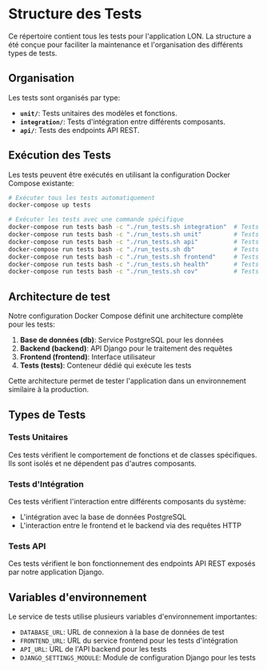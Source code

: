 # Structure des Tests

Ce répertoire contient tous les tests pour l'application LON. La structure a été conçue pour faciliter la maintenance et l'organisation des différents types de tests.

## Organisation

Les tests sont organisés par type:

- **`unit/`**: Tests unitaires des modèles et fonctions.
- **`integration/`**: Tests d'intégration entre différents composants.
- **`api/`**: Tests des endpoints API REST.

## Exécution des Tests

Les tests peuvent être exécutés en utilisant la configuration Docker Compose existante:

```bash
# Exécuter tous les tests automatiquement
docker-compose up tests

# Exécuter les tests avec une commande spécifique
docker-compose run tests bash -c "./run_tests.sh integration"  # Tests d'intégration
docker-compose run tests bash -c "./run_tests.sh unit"         # Tests unitaires
docker-compose run tests bash -c "./run_tests.sh api"          # Tests API
docker-compose run tests bash -c "./run_tests.sh db"           # Tests de base de données
docker-compose run tests bash -c "./run_tests.sh frontend"     # Tests frontend-backend
docker-compose run tests bash -c "./run_tests.sh health"       # Tests health-check
docker-compose run tests bash -c "./run_tests.sh cov"          # Tests avec rapport de couverture
```

## Architecture de test

Notre configuration Docker Compose définit une architecture complète pour les tests:

1. **Base de données (db)**: Service PostgreSQL pour les données
2. **Backend (backend)**: API Django pour le traitement des requêtes
3. **Frontend (frontend)**: Interface utilisateur
4. **Tests (tests)**: Conteneur dédié qui exécute les tests

Cette architecture permet de tester l'application dans un environnement similaire à la production.

## Types de Tests

### Tests Unitaires

Ces tests vérifient le comportement de fonctions et de classes spécifiques. Ils sont isolés et ne dépendent pas d'autres composants.

### Tests d'Intégration

Ces tests vérifient l'interaction entre différents composants du système:

- L'intégration avec la base de données PostgreSQL
- L'interaction entre le frontend et le backend via des requêtes HTTP

### Tests API

Ces tests vérifient le bon fonctionnement des endpoints API REST exposés par notre application Django.

## Variables d'environnement

Le service de tests utilise plusieurs variables d'environnement importantes:

- `DATABASE_URL`: URL de connexion à la base de données de test
- `FRONTEND_URL`: URL du service frontend pour les tests d'intégration
- `API_URL`: URL de l'API backend pour les tests
- `DJANGO_SETTINGS_MODULE`: Module de configuration Django pour les tests 